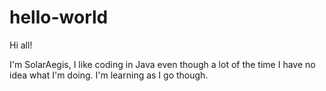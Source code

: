 # hello-world

Hi all!

I'm SolarAegis, I like coding in Java even though a lot of the time I have no idea what I'm doing. I'm learning as I go though.
